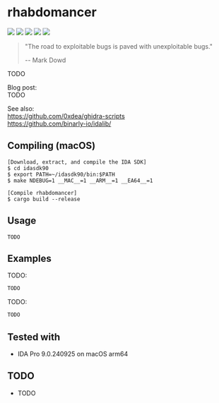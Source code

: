 # rhabdomancer

[![](https://img.shields.io/github/stars/0xdea/rhabdomancer.svg?style=flat&color=yellow)](https://github.com/0xdea/rhabdomancer)
[![](https://img.shields.io/github/forks/0xdea/rhabdomancer.svg?style=flat&color=green)](https://github.com/0xdea/rhabdomancer)
[![](https://img.shields.io/github/watchers/0xdea/rhabdomancer.svg?style=flat&color=red)](https://github.com/0xdea/rhabdomancer)
[![](https://img.shields.io/badge/twitter-%400xdea-blue.svg)](https://twitter.com/0xdea)
[![](https://img.shields.io/badge/mastodon-%40raptor-purple.svg)](https://infosec.exchange/@raptor)

> "The road to exploitable bugs is paved with unexploitable bugs."
>
> -- Mark Dowd

TODO

Blog post:  
TODO

See also:  
https://github.com/0xdea/ghidra-scripts  
https://github.com/binarly-io/idalib/

## Compiling (macOS)

```
[Download, extract, and compile the IDA SDK]
$ cd idasdk90
$ export PATH=~/idasdk90/bin:$PATH
$ make NDEBUG=1 __MAC__=1 __ARM__=1 __EA64__=1

[Compile rhabdomancer]
$ cargo build --release
```

## Usage

```
TODO
```

## Examples

TODO:

```sh
TODO
```

TODO:

```sh
TODO
```

## Tested with

* IDA Pro 9.0.240925 on macOS arm64

## TODO

* TODO
